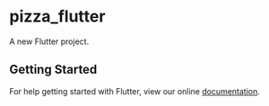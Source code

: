 # pizza_flutter

A new Flutter project.

## Getting Started

For help getting started with Flutter, view our online
[documentation](https://flutter.io/).
